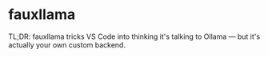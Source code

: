 # fauxllama
TL;DR: fauxllama tricks VS Code into thinking it's talking to Ollama — but it's actually your own custom backend.
